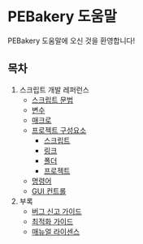 # PEBakery 도움말

PEBakery 도움말에 오신 것을 환영합니다!

## 목차

1. 스크립트 개발 레퍼런스
    * [스크립트 문법](./LangRef/Syntax.md)
	* [변수](./LangRef/Variables.md)
	* [매크로](./LangRef/Macros.md)
    * [프로젝트 구성요소](./Projects/README.md)
         * [스크립트](./Projects/ScriptFiles.md)
         * [링크](./Projects/LinkFiles.md)
         * [폴더](./Projects/FolderFiles.md)
         * [프로젝트](./Projects/ProjectFiles.md)
    * [명령어](./Commands/README.md)
    * [GUI 컨트롤](./GUIControls/README.md)
1. 부록
    * [버그 신고 가이드](./BugReport/README.md)
    * [최적화 가이드](./CodingGuide/README.md)
    * [매뉴얼 라이센스](LICENSE)